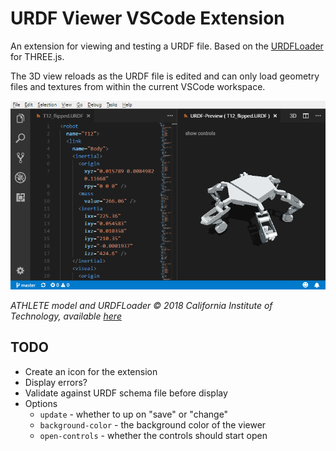 # URDF Viewer VSCode Extension

An extension for viewing and testing a URDF file. Based on the [URDFLoader](https://github.com/gkjohnson/urdf-loaders/) for THREE.js.

The 3D view reloads as the URDF file is edited and can only load geometry files and textures from within the current VSCode workspace.

![preview](./resources/screenshot.png)

_ATHLETE model and URDFLoader © 2018 California Institute of Technology, available [here](https://github.com/gkjohnson/urdf-loaders/)_

## TODO
- Create an icon for the extension
- Display errors?
- Validate against URDF schema file before display
- Options
  - `update` - whether to up on "save" or "change"
  - `background-color` - the background color of the viewer
  - `open-controls` - whether the controls should start open
